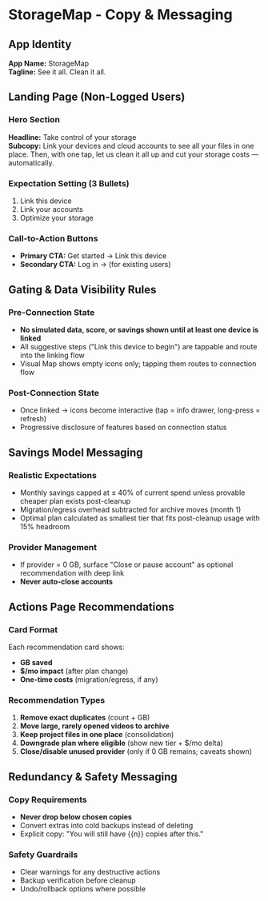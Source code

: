 # StorageMap - Copy & Messaging

## App Identity

**App Name:** StorageMap  
**Tagline:** See it all. Clean it all.

## Landing Page (Non-Logged Users)

### Hero Section
**Headline:** Take control of your storage  
**Subcopy:** Link your devices and cloud accounts to see all your files in one place. Then, with one tap, let us clean it all up and cut your storage costs — automatically.

### Expectation Setting (3 Bullets)
1. Link this device
2. Link your accounts  
3. Optimize your storage

### Call-to-Action Buttons
- **Primary CTA:** Get started → Link this device
- **Secondary CTA:** Log in → (for existing users)

## Gating & Data Visibility Rules

### Pre-Connection State
- **No simulated data, score, or savings shown until at least one device is linked**
- All suggestive steps ("Link this device to begin") are tappable and route into the linking flow
- Visual Map shows empty icons only; tapping them routes to connection flow

### Post-Connection State
- Once linked → icons become interactive (tap = info drawer, long-press = refresh)
- Progressive disclosure of features based on connection status

## Savings Model Messaging

### Realistic Expectations
- Monthly savings capped at ≤ 40% of current spend unless provable cheaper plan exists post-cleanup
- Migration/egress overhead subtracted for archive moves (month 1)
- Optimal plan calculated as smallest tier that fits post-cleanup usage with 15% headroom

### Provider Management
- If provider = 0 GB, surface "Close or pause account" as optional recommendation with deep link
- **Never auto-close accounts**

## Actions Page Recommendations

### Card Format
Each recommendation card shows:
- **GB saved**
- **$/mo impact** (after plan change)
- **One-time costs** (migration/egress, if any)

### Recommendation Types
1. **Remove exact duplicates** (count + GB)
2. **Move large, rarely opened videos to archive**
3. **Keep project files in one place** (consolidation)
4. **Downgrade plan where eligible** (show new tier + $/mo delta)
5. **Close/disable unused provider** (only if 0 GB remains; caveats shown)

## Redundancy & Safety Messaging

### Copy Requirements
- **Never drop below chosen copies**
- Convert extras into cold backups instead of deleting
- Explicit copy: "You will still have {{n}} copies after this."

### Safety Guardrails
- Clear warnings for any destructive actions
- Backup verification before cleanup
- Undo/rollback options where possible